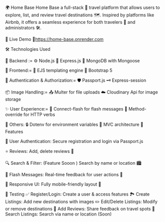 🌍 Home Base
Home Base a full-stack 🧳 travel platform that allows users to explore, list, and review travel destinations 🗺️. Inspired by platforms like Airbnb, it offers a seamless experience for both travelers 🧭 and administrators 🛠️.

🚀 Live Demo
🔗https://home-base.onrender.com

🛠️ Technologies Used


🧩 Backend :=
⚙️ Node.js
🚂 Express.js
🍃 MongoDB with Mongoose

🎨 Frontend:=
🧾 EJS templating engine
🎨 Bootstrap 5

🔐 Authentication & Authorization:=
🛡️ Passport.js
🗝️ Express-session

📦 Image Handling:=
📤 Multer for file uploads
☁️ Cloudinary Api for image storage

✨ User Experience:=
💬 Connect-flash for flash messages
🔄 Method-override for HTTP verbs

🧰 Others:
🔒 Dotenv for environment variables
🧠 MVC architecture
📸 Features

🔐 User Authentication:
Secure registration and login via Passport.js

⭐ Reviews:
Add, delete reviews 💬

🔍 Search & Filter: (Feature Sooon )
Search by name or location 🏙️

📣 Flash Messages:
Real-time feedback for user actions 🚨

📱 Responsive UI:
Fully mobile-friendly layout 📲

🧪 Testing
✅ Register/Login: Create a user & access features
🏞️ Create Listings: Add new destinations with images
✏️ Edit/Delete Listings: Modify or remove destinations
🌟 Add Reviews: Share feedback on travel spots
🔎 Search Listings: Search via name or location (Soon)
